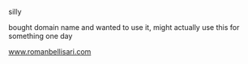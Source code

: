 silly

bought domain name and wanted to use it, might actually use this for something one day

www.romanbellisari.com
